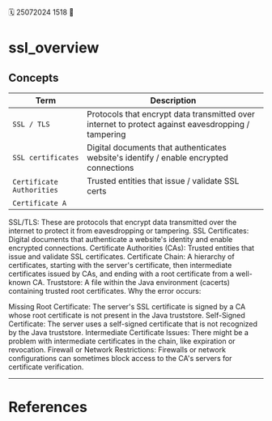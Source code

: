 🗓️ 25072024 1518
📎

# ssl_overview
## Concepts
| Term                      | Description                                                                                        |
| ------------------------- | -------------------------------------------------------------------------------------------------- |
| `SSL / TLS`               | Protocols that encrypt data transmitted over internet to protect against eavesdropping / tampering |
| `SSL certificates`        | Digital documents that authenticates website's identify / enable encrypted connections             |
| `Certificate Authorities` | Trusted entities that issue / validate       SSL certs                                             |
| `Certificate A`           |                                                                                                    |
SSL/TLS: These are protocols that encrypt data transmitted over the internet to protect it from eavesdropping or tampering.
SSL Certificates: Digital documents that authenticate a website's identity and enable encrypted connections.
Certificate Authorities (CAs): Trusted entities that issue and validate SSL certificates.
Certificate Chain: A hierarchy of certificates, starting with the server's certificate, then intermediate certificates issued by CAs, and ending with a root certificate from a well-known CA.
Truststore: A file within the Java environment (cacerts) containing trusted root certificates.
Why the error occurs:

Missing Root Certificate: The server's SSL certificate is signed by a CA whose root certificate is not present in the Java truststore.
Self-Signed Certificate: The server uses a self-signed certificate that is not recognized by the Java truststore.
Intermediate Certificate Issues: There might be a problem with intermediate certificates in the chain, like expiration or revocation.
Firewall or Network Restrictions: Firewalls or network configurations can sometimes block access to the CA's servers for certificate verification.

---

# References
